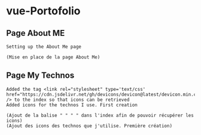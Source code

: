 # vue-Portofolio

## Page About ME

    Setting up the About Me page

    (Mise en place de la page About Me)

## Page My Technos 
    
    Added the tag <link rel="stylesheet" type='text/css' href="https://cdn.jsdelivr.net/gh/devicons/devicon@latest/devicon.min.css" /> to the index so that icons can be retrieved
    Added icons for the technos I use. First creation

    (Ajout de la balise " " " " dans l'index afin de pouvoir récupérer les icons)
    (Ajout des icons des technos que j'utilise. Première création)
